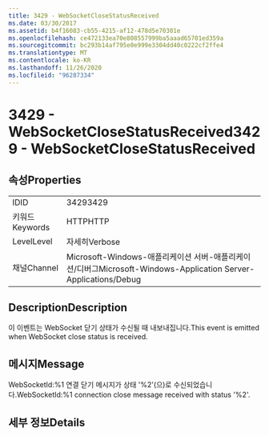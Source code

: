 ```yaml
---
title: 3429 - WebSocketCloseStatusReceived
ms.date: 03/30/2017
ms.assetid: b4f16083-cb55-4215-af12-478d5e70301e
ms.openlocfilehash: ce472133ea70e808557999ba5aaad65701ed359a
ms.sourcegitcommit: bc293b14af795e0e999e3304dd40c0222cf2ffe4
ms.translationtype: MT
ms.contentlocale: ko-KR
ms.lasthandoff: 11/26/2020
ms.locfileid: "96287334"
---
```

# <a name="3429---websocketclosestatusreceived"></a><span data-ttu-id="1a0b7-102">3429 - WebSocketCloseStatusReceived</span><span class="sxs-lookup"><span data-stu-id="1a0b7-102">3429 - WebSocketCloseStatusReceived</span></span>

## <a name="properties"></a><span data-ttu-id="1a0b7-103">속성</span><span class="sxs-lookup"><span data-stu-id="1a0b7-103">Properties</span></span>  
  
|||  
|-|-|  
|<span data-ttu-id="1a0b7-104">ID</span><span class="sxs-lookup"><span data-stu-id="1a0b7-104">ID</span></span>|<span data-ttu-id="1a0b7-105">3429</span><span class="sxs-lookup"><span data-stu-id="1a0b7-105">3429</span></span>|  
|<span data-ttu-id="1a0b7-106">키워드</span><span class="sxs-lookup"><span data-stu-id="1a0b7-106">Keywords</span></span>|<span data-ttu-id="1a0b7-107">HTTP</span><span class="sxs-lookup"><span data-stu-id="1a0b7-107">HTTP</span></span>|  
|<span data-ttu-id="1a0b7-108">Level</span><span class="sxs-lookup"><span data-stu-id="1a0b7-108">Level</span></span>|<span data-ttu-id="1a0b7-109">자세히</span><span class="sxs-lookup"><span data-stu-id="1a0b7-109">Verbose</span></span>|  
|<span data-ttu-id="1a0b7-110">채널</span><span class="sxs-lookup"><span data-stu-id="1a0b7-110">Channel</span></span>|<span data-ttu-id="1a0b7-111">Microsoft-Windows-애플리케이션 서버-애플리케이션/디버그</span><span class="sxs-lookup"><span data-stu-id="1a0b7-111">Microsoft-Windows-Application Server-Applications/Debug</span></span>|  
  
## <a name="description"></a><span data-ttu-id="1a0b7-112">Description</span><span class="sxs-lookup"><span data-stu-id="1a0b7-112">Description</span></span>  

 <span data-ttu-id="1a0b7-113">이 이벤트는 WebSocket 닫기 상태가 수신될 때 내보내집니다.</span><span class="sxs-lookup"><span data-stu-id="1a0b7-113">This event is emitted when WebSocket close status is received.</span></span>  
  
## <a name="message"></a><span data-ttu-id="1a0b7-114">메시지</span><span class="sxs-lookup"><span data-stu-id="1a0b7-114">Message</span></span>  

 <span data-ttu-id="1a0b7-115">WebSocketId:%1 연결 닫기 메시지가 상태 '%2'(으)로 수신되었습니다.</span><span class="sxs-lookup"><span data-stu-id="1a0b7-115">WebSocketId:%1 connection close message received with status '%2'.</span></span>  
  
## <a name="details"></a><span data-ttu-id="1a0b7-116">세부 정보</span><span class="sxs-lookup"><span data-stu-id="1a0b7-116">Details</span></span>
